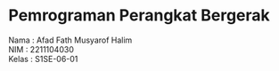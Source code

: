 # Pemrograman Perangkat Bergerak

Nama   : Afad Fath Musyarof Halim\
NIM    : 2211104030\
Kelas  : S1SE-06-01
